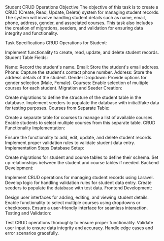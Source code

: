 Student CRUD Operations
Objective
The objective of this task is to create a CRUD (Create, Read, Update, Delete) system for managing student records. The system will involve handling student details such as name, email, phone, address, gender, and associated courses. This task also includes the creation of migrations, seeders, and validation for ensuring data integrity and functionality.

Task Specifications
CRUD Operations for Student:

Implement functionality to create, read, update, and delete student records.
Student Table Fields:

Name: Record the student's name.
Email: Store the student's email address.
Phone: Capture the student's contact phone number.
Address: Store the address details of the student.
Gender Dropdown: Provide options for gender selection (Male, Female).
Courses: Enable selection of multiple courses for each student.
Migration and Seeder Creation:

Create migrations to define the structure of the student table in the database.
Implement seeders to populate the database with initial/fake data for testing purposes.
Courses from Separate Table:

Create a separate table for courses to manage a list of available courses.
Enable students to select multiple courses from this separate table.
CRUD Functionality Implementation:

Ensure the functionality to add, edit, update, and delete student records.
Implement proper validation rules to validate student data entry.
Implementation Steps
Database Setup:

Create migrations for student and course tables to define their schema.
Set up relationships between the student and course tables if needed.
Backend Development:

Implement CRUD operations for managing student records using Laravel.
Develop logic for handling validation rules for student data entry.
Create seeders to populate the database with test data.
Frontend Development:

Design user interfaces for adding, editing, and viewing student details.
Enable functionality to select multiple courses using dropdowns or checkboxes.
Ensure a user-friendly interface for seamless interaction.
Testing and Validation:

Test CRUD operations thoroughly to ensure proper functionality.
Validate user input to ensure data integrity and accuracy.
Handle edge cases and error scenarios gracefully.
